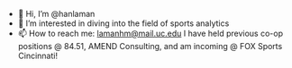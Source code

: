 - 👋 Hi, I’m @hanlaman
- 👀 I’m interested in diving into the field of sports analytics
- 📫 How to reach me: lamanhm@mail.uc.edu
I have held previous co-op positions @ 84.51, AMEND Consulting, and am incoming @ FOX Sports Cincinnati!
<!---
hanlaman/hanlaman is a ✨ special ✨ repository because its `README.md` (this file) appears on your GitHub profile.
You can click the Preview link to take a look at your changes.
--->

